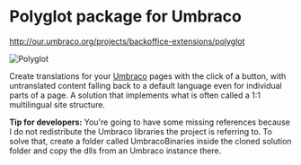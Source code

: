 Polyglot package for Umbraco
============================

http://our.umbraco.org/projects/backoffice-extensions/polyglot

![Polyglot](https://cloud.githubusercontent.com/assets/875167/18807471/5f2854ee-8248-11e6-8b44-a2eac34cbf2b.png)

Create translations for your [Umbraco](http://umbraco.com) pages with the click of a button, with untranslated content falling back to a default language even for individual parts of a page. A solution that implements what is often called a 1:1 multilingual site structure.

**Tip for developers:** You're going to have some missing references because I do not redistribute the Umbraco libraries the project is referring to. To solve that, create a folder called UmbracoBinaries inside the cloned solution folder and copy the dlls from an Umbraco instance there. 
